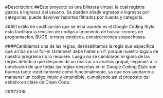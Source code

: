 #Descripcion:
##Este proyecto es una billetera virtual, la cual registra gastos e ingresos del usuario. Se pueden añadir egresos e ingresos por categorias, puede devolver reportes filtrados por cuenta y categoria.

###El estilo de codificacion que se esta usando es el Google Coding Style, esto facilitara la revision de codigo al momento de buscar errores de programacion, BUGS, errores esteticos, construcciones sospechosas.

####Cambiamos una de las reglas, deshabilitamos la regla que especifica que arriba de un for-in statement debe haber un if, porque nuestra logica de nuestro programa no lo requiere. Luego no se cambiaron ninguna de las reglas debido a que despues de un realizar un analisis grupal, llegamos a la conclusion de que todas las reglas descritas en el Google Coding Style son buenas tanto esteticamente como funcionalmente, ya que nos ayudaron a mantener un codigo limpio y entendible, cumpliendo asi el proposito del estudio en clase de Clean Code.

####2019